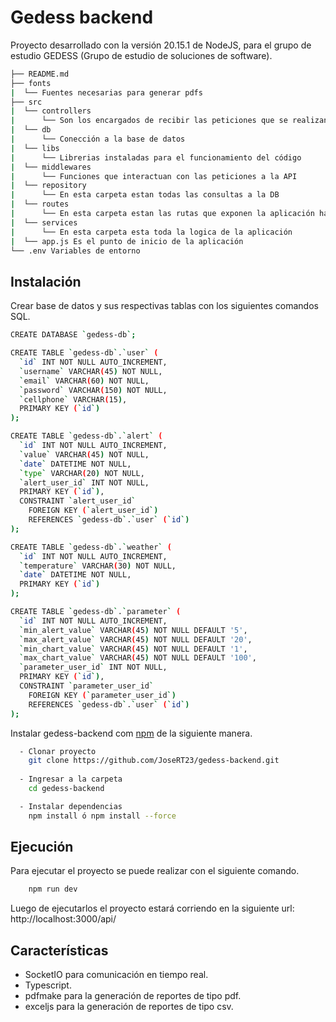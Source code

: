 
# Gedess backend

Proyecto desarrollado con la versión 20.15.1 de NodeJS, para el grupo de estudio GEDESS (Grupo de estudio de soluciones de software).

```bash
├── README.md
├── fonts
|  └── Fuentes necesarias para generar pdfs
├── src
|  └── controllers
|      └── Son los encargados de recibir las peticiones que se realizan a la API
|  └── db
|      └── Conección a la base de datos
|  └── libs
|      └── Librerias instaladas para el funcionamiento del código
|  └── middlewares
|      └── Funciones que interactuan con las peticiones a la API
|  └── repository
|      └── En esta carpeta estan todas las consultas a la DB
|  └── routes
|      └── En esta carpeta estan las rutas que exponen la aplicación hacia internet
|  └── services
|      └── En esta carpeta esta toda la logica de la aplicación
|  └── app.js Es el punto de inicio de la aplicación
└── .env Variables de entorno
```

## Instalación

Crear base de datos y sus respectivas tablas con los siguientes comandos SQL.

```bash
CREATE DATABASE `gedess-db`;

CREATE TABLE `gedess-db`.`user` (
  `id` INT NOT NULL AUTO_INCREMENT,
  `username` VARCHAR(45) NOT NULL,
  `email` VARCHAR(60) NOT NULL,
  `password` VARCHAR(150) NOT NULL,
  `cellphone` VARCHAR(15),
  PRIMARY KEY (`id`)
);

CREATE TABLE `gedess-db`.`alert` (
  `id` INT NOT NULL AUTO_INCREMENT,
  `value` VARCHAR(45) NOT NULL,
  `date` DATETIME NOT NULL,
  `type` VARCHAR(20) NOT NULL,
  `alert_user_id` INT NOT NULL,
  PRIMARY KEY (`id`),
  CONSTRAINT `alert_user_id`
    FOREIGN KEY (`alert_user_id`)
    REFERENCES `gedess-db`.`user` (`id`)
);

CREATE TABLE `gedess-db`.`weather` (
  `id` INT NOT NULL AUTO_INCREMENT,
  `temperature` VARCHAR(30) NOT NULL,
  `date` DATETIME NOT NULL,
  PRIMARY KEY (`id`)
);

CREATE TABLE `gedess-db`.`parameter` (
  `id` INT NOT NULL AUTO_INCREMENT,
  `min_alert_value` VARCHAR(45) NOT NULL DEFAULT '5',
  `max_alert_value` VARCHAR(45) NOT NULL DEFAULT '20',
  `min_chart_value` VARCHAR(45) NOT NULL DEFAULT '1',
  `max_chart_value` VARCHAR(45) NOT NULL DEFAULT '100',
  `parameter_user_id` INT NOT NULL,
  PRIMARY KEY (`id`),
  CONSTRAINT `parameter_user_id`
    FOREIGN KEY (`parameter_user_id`)
    REFERENCES `gedess-db`.`user` (`id`)
);  
```

Instalar gedess-backend com [npm](https://www.npmjs.com/) de la siguiente manera.

```bash
  - Clonar proyecto
    git clone https://github.com/JoseRT23/gedess-backend.git
  
  - Ingresar a la carpeta
    cd gedess-backend

  - Instalar dependencias
    npm install ó npm install --force 
```

## Ejecución

Para ejecutar el proyecto se puede realizar con el siguiente comando.

```bash
    npm run dev
```

Luego de ejecutarlos el proyecto estará corriendo en la siguiente url: http://localhost:3000/api/

## Características

- SocketIO para comunicación en tiempo real.
- Typescript.
- pdfmake para la generación de reportes de tipo pdf.
- exceljs para la generación de reportes de tipo csv.
